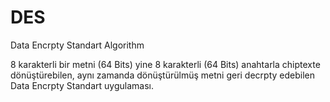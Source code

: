 # DES
Data Encrpty Standart Algorithm

8 karakterli bir metni (64 Bits) yine 8 karakterli (64 Bits) anahtarla
chiptexte dönüştürebilen, aynı zamanda dönüştürülmüş metni geri decrpty
edebilen Data Encrpty Standart uygulaması.
